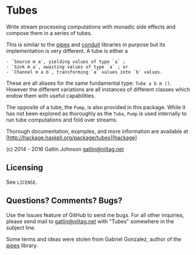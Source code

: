 Tubes
==========

Write stream processing computations with monadic side effects and compose them
in a series of tubes.

This is similar to the [pipes][pipes] and [conduit][conduit] libraries in
purpose but its implementation is very different. A tube is either a

    - `Source m a`, yielding values of type `a` ;
    - `Sink m a`, awaiting values of type `a` ; or
    - `Channel m a b`, transforming `a` values into `b` values.

These are all aliases for the same fundamental type: `Tube a b m ()`. However
the different variations are all instances of different classes which endow
them with useful capabilities.

The opposite of a tube, the `Pump`, is also provided in this package. While it
has not been explored as thoroughly as the `Tube`, `Pump` is used internally to
run tube computations and fold over streams.

Thorough documentation, examples, and more information are available at
[http://hackage.haskell.org/package/tubes][hackage]

(c) 2014 - 2016 Gatlin Johnson <gatlin@niltag.net>

Licensing
---

See `LICENSE`.

Questions? Comments? Bugs?
---

Use the Issues feature of GitHub to send me bugs. For all other inquiries, please send mail to <gatlin@niltag.net>
with "Tubes" somewhere in the subject line.

Some terms and ideas were stolen from Gabriel Gonzalez, author of the
[pipes][pipes] library.

[pipes]: http://hackage.haskell.org/package/pipes
[conduit]: http://hackage.haskell.org/package/conduit
[hackage]: http://hackage.haskell.org/package/tubes
[free]: http://github.com/ekmett/free/
